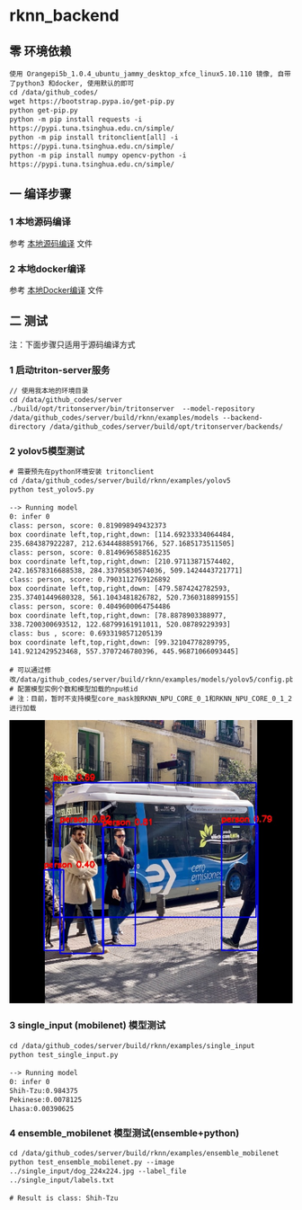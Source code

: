 # rknn_backend
## 零 环境依赖
```
使用 Orangepi5b_1.0.4_ubuntu_jammy_desktop_xfce_linux5.10.110 镜像, 自带了python3 和docker, 使用默认的即可
cd /data/github_codes/
wget https://bootstrap.pypa.io/get-pip.py
python get-pip.py
python -m pip install requests -i https://pypi.tuna.tsinghua.edu.cn/simple/
python -m pip install tritonclient[all] -i https://pypi.tuna.tsinghua.edu.cn/simple/
python -m pip install numpy opencv-python -i https://pypi.tuna.tsinghua.edu.cn/simple/
```

## 一 编译步骤
 
### 1 本地源码编译
参考 [本地源码编译](https://github.com/zjd1988/rknn_backend/tree/main/doc/local_build_from_source.md) 文件

### 2 本地docker编译
参考 [本地Docker编译](https://github.com/zjd1988/rknn_backend/tree/main/doc/local_build_from_docker.md) 文件


## 二 测试
注：下面步骤只适用于源码编译方式
### 1 启动triton-server服务
```
// 使用我本地的环境目录
cd /data/github_codes/server
./build/opt/tritonserver/bin/tritonserver  --model-repository /data/github_codes/server/build/rknn/examples/models --backend-directory /data/github_codes/server/build/opt/tritonserver/backends/
```

### 2 yolov5模型测试
```
# 需要预先在python环境安装 tritonclient
cd /data/github_codes/server/build/rknn/examples/yolov5
python test_yolov5.py

--> Running model
0: infer 0
class: person, score: 0.819098949432373
box coordinate left,top,right,down: [114.69233334064484, 235.684387922287, 212.63444888591766, 527.1685173511505]
class: person, score: 0.8149696588516235
box coordinate left,top,right,down: [210.97113871574402, 242.16578316688538, 284.33705830574036, 509.1424443721771]
class: person, score: 0.7903112769126892
box coordinate left,top,right,down: [479.5874242782593, 235.37401449680328, 561.1043481826782, 520.7360318899155]
class: person, score: 0.4049600064754486
box coordinate left,top,right,down: [78.8878903388977, 338.7200300693512, 122.68799161911011, 520.08789229393]
class: bus , score: 0.6933198571205139
box coordinate left,top,right,down: [99.32104778289795, 141.9212429523468, 557.3707246780396, 445.96871066093445]

# 可以通过修改/data/github_codes/server/build/rknn/examples/models/yolov5/config.pbtxt
# 配置模型实例个数和模型加载的npu核id
# 注：目前，暂时不支持模型core_mask按RKNN_NPU_CORE_0_1和RKNN_NPU_CORE_0_1_2进行加载
```
![yolov5测试结果](https://github.com/zjd1988/rknn_backend/blob/main/examples/yolov5/yolov5_result.jpg)

### 3 single_input (mobilenet) 模型测试
```
cd /data/github_codes/server/build/rknn/examples/single_input
python test_single_input.py

--> Running model
0: infer 0
Shih-Tzu:0.984375
Pekinese:0.0078125
Lhasa:0.00390625
```


### 4 ensemble_mobilenet 模型测试(ensemble+python)
```
cd /data/github_codes/server/build/rknn/examples/ensemble_mobilenet
python test_ensemble_mobilenet.py --image ../single_input/dog_224x224.jpg --label_file ../single_input/labels.txt

# Result is class: Shih-Tzu
```

